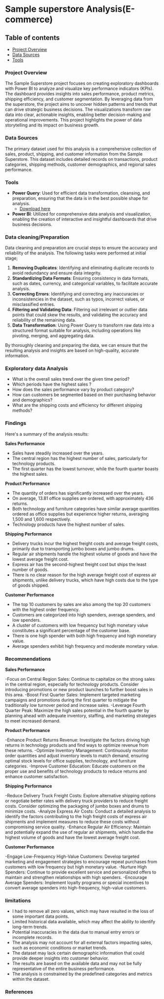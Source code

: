 
# Sample superstore Analysis(E-commerce)

## Table of contents
- [Project Overview](#project-overview)
- [Data Sources](#data-sources)
- [Tools](#tools)

### Project Overview

The Sample Superstore project focuses on creating exploratory dashboards with Power BI to analyze and visualize key performance indicators (KPIs). The dashboard provides insights into sales performance, product metrics, shipping efficiency, and customer segmentation. 
By leveraging data from the superstore, the project aims to uncover hidden patterns and trends that can drive strategic business decisions. 
The visualizations transform raw data into clear, actionable insights, enabling better decision-making and operational improvements. 
This project highlights the power of data storytelling and its impact on business growth.

### Data Sources

The primary dataset used for this analysis is a comprehensive collection of sales, product, shipping, and customer information from the Sample Superstore. 
This dataset includes detailed records on transactions, product categories, shipping methods, customer demographics, and regional sales performance. 

### Tools

- **Power Query**: Used for efficient data transformation, cleansing, and preparation, ensuring that the data is in the best possible shape for analysis.
    - [Download here](www.microsoft.com)
- **Power BI**: Utilized for comprehensive data analysis and visualization, enabling the creation of interactive and insightful dashboards that drive business decisions.

### Data cleaning/Preparation

Data cleaning and preparation are crucial steps to ensure the accuracy and reliability of the analysis. The following tasks were performed at initial stage;

1. **Removing Duplicates**: Identifying and eliminating duplicate records to avoid redundancy and ensure data integrity.
2. **Standardizing Data Formats**: Ensuring consistency in data formats, such as dates, currency, and categorical variables, to facilitate accurate analysis.
3. **Correcting Errors**: Identifying and correcting any inaccuracies or inconsistencies in the dataset, such as typos, incorrect values, or misclassified entries.
4. **Filtering and Validating Data**: Filtering out irrelevant or outlier data points that could skew the results, and validating the accuracy and reliability of the remaining data.
6. **Data Transformation**: Using Power Query to transform raw data into a structured format suitable for analysis, including operations like pivoting, merging, and aggregating data.

By thoroughly cleaning and preparing the data, we can ensure that the resulting analysis and insights are based on high-quality, accurate information.

### Exploratory data Analysis

- What is the overall sales trend over the given time period?
- Which periods have the highest sales ?
- How does the sales performance vary by product category?
- How can customers be segmented based on their purchasing behavior and demographics?
- What are the shipping costs and efficiency for different shipping methods?

### Findings
Here's a summary of the analysis results:

**Sales Performance**
- Sales have steadily increased over the years.
- The central region has the highest number of sales, particularly for technology products.
- The first quarter has the lowest turnover, while the fourth quarter boasts the highest sales.

**Product Performance**
- The quantity of orders has significantly increased over the years.
- On average, 13.81 office supplies are ordered, with approximately 436 returns.
- Both technology and furniture categories have similar average quantities ordered as office supplies but experience higher returns, averaging 1,500 and 1,600 respectively.
- Technology products have the highest number of sales.

**Shipping Performance**
- Delivery trucks incur the highest freight costs and average freight costs, primarily due to transporting jumbo boxes and jumbo drums.
- Regular air shipments handle the highest volume of goods and have the lowest average freight cost.
- Express air has the second-highest freight cost but ships the least number of goods.
- There is no clear reason for the high average freight cost of express air shipments, unlike delivery trucks, which have high costs due to the type of goods shipped.

**Customer Performance**
- The top 10 customers by sales are also among the top 20 customers with the highest order frequency.
- Customers are categorized into high spenders, average spenders, and low spenders.
- A cluster of customers with low frequency but high monetary value constitutes a significant percentage of the customer base.
- There is one high spender with both high frequency and high monetary value.
- Average spenders exhibit high frequency and moderate monetary value.

### Recommendations

**Sales Performance**

-Focus on Central Region Sales: Continue to capitalize on the strong sales in the central region, especially for technology products. Consider introducing promotions or new product launches to further boost sales in this area.
-Boost First Quarter Sales: Implement targeted marketing campaigns and promotions during the first quarter to mitigate the traditionally low turnover period and increase sales.
-Leverage Fourth Quarter Peak: Maximize the high sales potential in the fourth quarter by planning ahead with adequate inventory, staffing, and marketing strategies to meet increased demand.


**Product Performance**

-Enhance Product Returns Revenue: Investigate the factors driving high returns in technology products and find ways to optimize revenue from these returns.
-Optimize Inventory Management: Continuously monitor order quantities and adjust inventory levels to match demand, ensuring optimal stock levels for office supplies, technology, and furniture categories.
-Improve Customer Education: Educate customers on the proper use and benefits of technology products to reduce returns and enhance customer satisfaction.


**Shipping Performance**

-Reduce Delivery Truck Freight Costs: Explore alternative shipping options or negotiate better rates with delivery truck providers to reduce freight costs. Consider optimizing the packaging of jumbo boxes and drums to minimize costs.
-Analyze Express Air Costs: Conduct a detailed analysis to identify the factors contributing to the high freight costs of express air shipments and implement measures to reduce these costs without compromising service quality.
-Enhance Regular Air Efficiency: Maintain and potentially expand the use of regular air shipments, which handle the highest volume of goods and have the lowest average freight cost.


**Customer Performance**

-Engage Low-Frequency High-Value Customers: Develop targeted marketing and engagement strategies to encourage repeat purchases from customers with low frequency but high monetary value.
-Nurture High Spenders: Continue to provide excellent service and personalized offers to maintain and strengthen relationships with high spenders.
-Encourage Average Spenders: Implement loyalty programs or special incentives to convert average spenders into high-frequency, high-value customers.

### limitations

- I had to remove all zero values, which may have resulted in the loss of some important data points.
- Limited historical data available, which may affect the ability to identify long-term trends.
- Potential inaccuracies in the data due to manual entry errors or incomplete records.
- The analysis may not account for all external factors impacting sales, such as economic conditions or market trends.
- The dataset may lack certain demographic information that could provide deeper insights into customer behavior.
- The results are based on the available data and may not be fully representative of the entire business performance.
- The analysis is constrained by the predefined categories and metrics within the dataset.

### References


